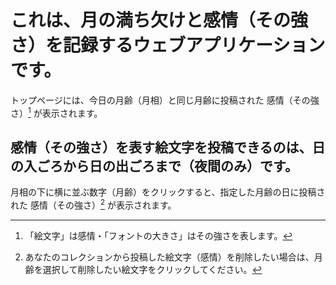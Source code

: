 # これは、月の満ち欠けと感情（その強さ）を記録するウェブアプリケーションです。
トップページには、今日の月齢（月相）と同じ月齢に投稿された 感情（その強さ）[^1] が表示されます。
[^1]:「絵文字」は感情・「フォントの大きさ」はその強さを表します。

## 感情（その強さ）を表す絵文字を投稿できるのは、日の入ごろから日の出ごろまで（夜間のみ）です。
月相の下に横に並ぶ数字（月齢）をクリックすると、指定した月齢の日に投稿された 感情（その強さ）[^2] が表示されます。
[^2]:あなたのコレクションから投稿した絵文字（感情）を削除したい場合は、月齢を選択して削除したい絵文字をクリックしてください。
